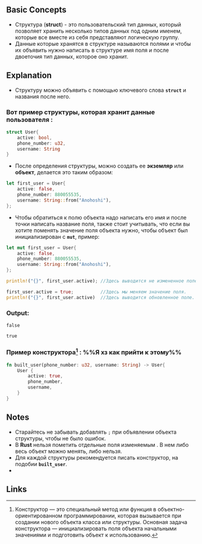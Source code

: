 ## Basic Concepts

- Структура (**struct**) - это пользовательский тип данных, который позволяет хранить несколько типов данных под одним именем, которые все вместе из себя представляют логическую группу.
- Данные которые хранятся в структуре называются полями и чтобы их объявить нужно написать в структуре имя поля и после двоеточия тип данных, которое оно хранит. 
## Explanation
- Структуру можно объявить с помощью ключевого слова **`struct`** и названия после него.
### Вот пример структуры, которая хранит данные пользователя :
```Rust
struct User{
	active: bool,
	phone_number: u32,
	username: String
}
```

- После определения структуры, можно создать ее **экземляр** или **объект**, делается это таким образом:
```Rust
let first_user = User{
	active: false,
	phone_number: 880055535,
	username: String::from("Anohoshi"),
};
```

- Чтобы обратиться к полю объекта надо написать его имя и после точки написать название поля, также стоит учитывать, что если вы хотите поменять значение поля объекта нужно, чтобы объект был инициализирован с **`mut`**, пример:
```Rust
let mut first_user = User{
	active: false,
	phone_number: 880055535,
	username: String::from("Anohoshi"),
}; 

println!("{}", first_user.active); //Здесь выводится не измененное поле.

first_user.active = true;          //Здесь мы меняем значение поля.
println!("{}", first_user.active)  //Здесь выводится обновленное поле.
```
### Output:
```
false 

true
```

### Пример конструктора[^1] : %%Я хз как прийти к этому%%
```Rust
fn built_user(phone_number: u32, username: String) -> User{
	User {
		active: true,
		phone_number,
		username,
	}
}
```

## Notes
- Старайтесь не забывать добавлять ```;``` при объявлении объекта структуры, чтобы не было ошибок.
- В **Rust** нельзя пометить отдельные поля изменяемым . В нем либо весь объект можно менять, либо нельзя.
- Для каждой структуры рекомендуется писать конструктор, на подобии **```built_user```**. 
- 
## Links



[^1]: Конструктор — это специальный метод или функция в объектно-ориентированном программировании, которая вызывается при создании нового объекта класса или структуры. Основная задача конструктора — инициализировать поля объекта начальными значениями и подготовить объект к использованию.
